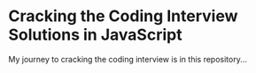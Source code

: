 # Cracking the Coding Interview Solutions in JavaScript

My journey to cracking the coding interview is in this repository... 